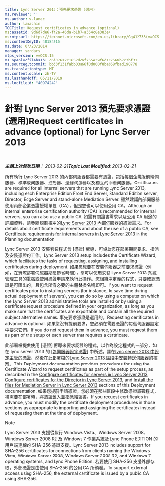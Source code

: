 ```yaml
---
title: Lync Server 2013：預先要求憑證 (選用)
ms.reviewer: ''
ms.author: v-lanac
author: lanachin
TOCTitle: Request certificates in advance (optional)
ms:assetid: 9d6d7de6-ff2a-46da-b1b7-a354c8e383e4
ms:mtpsurl: https://technet.microsoft.com/en-us/library/Gg412733(v=OCS.15)
ms:contentKeyID: 48184915
ms.date: 07/23/2014
manager: serdars
mtps_version: v=OCS.15
ms.openlocfilehash: c6b376a2c1652dcaf255e39f6d112568b7c3bf31
ms.sourcegitcommit: bb53f131fabb03a66f0d000f8ba668fbad190778
ms.translationtype: MT
ms.contentlocale: zh-TW
ms.lasthandoff: 05/11/2019
ms.locfileid: "40974247"
---
```

<div data-xmlns="http://www.w3.org/1999/xhtml">

<div class="topic" data-xmlns="http://www.w3.org/1999/xhtml" data-msxsl="urn:schemas-microsoft-com:xslt" data-cs="http://msdn.microsoft.com/en-us/">

<div data-asp="http://msdn2.microsoft.com/asp">

# <a name="request-certificates-in-advance-optional-for-lync-server-2013"></a><span data-ttu-id="6e783-102">針對 Lync Server 2013 預先要求憑證 (選用)</span><span class="sxs-lookup"><span data-stu-id="6e783-102">Request certificates in advance (optional) for Lync Server 2013</span></span>

</div>

<div id="mainSection">

<div id="mainBody">

<span> </span>

<span data-ttu-id="6e783-103">_**主題上次修改日期：** 2013-02-21_</span><span class="sxs-lookup"><span data-stu-id="6e783-103">_**Topic Last Modified:** 2013-02-21_</span></span>

<span data-ttu-id="6e783-104">所有執行 Lync Server 2013 的內部伺服器都需要有憑證，包括每個企業版前端伺服器、標準版伺服器、控制器、邊緣伺服器以及獨立的中繼伺服器。</span><span class="sxs-lookup"><span data-stu-id="6e783-104">Certificates are required for all internal servers that are running Lync Server 2013, including each Enterprise Edition Front End Server, Standard Edition server, Director, Edge Server and stand-alone Mediation Server.</span></span> <span data-ttu-id="6e783-105">雖然建議內部伺服器使用內部企業憑證授權單位（CA），但是您也可以使用公用 CA。</span><span class="sxs-lookup"><span data-stu-id="6e783-105">Although an internal enterprise certification authority (CA) is recommended for internal servers, you can also use a public CA.</span></span> <span data-ttu-id="6e783-106">如需有關證書需求以及公用 CA 用途的詳細資料，請參閱規劃檔中的[Lync Server 2013 內部伺服器的憑證需求](lync-server-2013-certificate-requirements-for-internal-servers.md)。</span><span class="sxs-lookup"><span data-stu-id="6e783-106">For details about certificate requirements and about the use of a public CA, see [Certificate requirements for internal servers in Lync Server 2013](lync-server-2013-certificate-requirements-for-internal-servers.md) in the Planning documentation.</span></span>

<span data-ttu-id="6e783-107">Lync Server 2013 安裝套裝程式含 [憑證] 嚮導，可協助您在部署期間要求、指派及安裝憑證的工作。</span><span class="sxs-lookup"><span data-stu-id="6e783-107">Lync Server 2013 setup includes the Certificate Wizard, which facilitates the tasks of requesting, assigning, and installing certificates during deployment.</span></span> <span data-ttu-id="6e783-108">如果您想要在安裝伺服器之前要求憑證（例如，在實際部署伺服器期間節省時間），您可以使用安裝 Lync Server 2013 系統管理工具的電腦或使用憑證申請來執行此操作。您組織中定義的程式，只要確認憑證是可匯出的，且包含所有必要的主體替換名稱即可。</span><span class="sxs-lookup"><span data-stu-id="6e783-108">If you want to request certificates prior to installing servers (for instance, to save time during actual deployment of servers), you can do so by using a computer on which the Lync Server 2013 administrative tools are installed or by using a certificate request procedure defined in your organization, as long as you make sure that the certificates are exportable and contain all the required subject alternative names.</span></span> <span data-ttu-id="6e783-109">事先要求憑證是選用的。</span><span class="sxs-lookup"><span data-stu-id="6e783-109">Requesting certificates in advance is optional.</span></span> <span data-ttu-id="6e783-110">如果您沒有提前要求，您必須在需要憑證的每個伺服器設定中要求它們。</span><span class="sxs-lookup"><span data-stu-id="6e783-110">If you do not request them in advance, you must request them as part of the setup of each server that requires a certificate.</span></span>

<span data-ttu-id="6e783-111">此部署檔提供使用 [憑證] 嚮導來要求認證的程式，以作為設定程式的一部分，如在 lync server 2013 的 [[為伺服器設定憑證](lync-server-2013-configure-certificates-for-servers.md)] 中所述，請在[lync server 2013 中設定主管的憑證](lync-server-2013-configure-certificates-for-the-director.md)，然後在此部署檔的[Lync Server 2013 區段中安裝轉送伺服器](lync-server-2013-install-the-files-for-mediation-server.md)的檔案。</span><span class="sxs-lookup"><span data-stu-id="6e783-111">This Deployment documentation provides procedures for using the Certificate Wizard to request certificates as part of the setup process, as described in the [Configure certificates for servers in Lync Server 2013](lync-server-2013-configure-certificates-for-servers.md), [Configure certificates for the Director in Lync Server 2013](lync-server-2013-configure-certificates-for-the-director.md), and [Install the files for Mediation Server in Lync Server 2013](lync-server-2013-install-the-files-for-mediation-server.md) sections of this Deployment documentation.</span></span> <span data-ttu-id="6e783-112">如果您提前申請憑證，您必須在那些區段中修改憑證部署程式，視需要在部署時，將憑證匯入並指派給證書。</span><span class="sxs-lookup"><span data-stu-id="6e783-112">If you request certificates in advance, you must modify the certificate deployment procedures in those sections as appropriate to importing and assigning the certificates instead of requesting them at the time of deployment.</span></span>

<div>


> [!NOTE]  
> <span data-ttu-id="6e783-113">Lync Server 2013 支援從執行 Windows Vista、Windows Server&nbsp;2008、Windows Server&nbsp;2008&nbsp;R2 及 Windows 7 作業系統及 Lync Phone EDITION 的用戶端連線的 SHA-256 憑證支援。</span><span class="sxs-lookup"><span data-stu-id="6e783-113">Lync Server 2013 includes support for SHA-256 certificates for connections from clients running the Windows Vista, Windows Server&nbsp;2008, Windows Server&nbsp;2008&nbsp;R2, and Windows 7 operating systems, and Lync Phone Edition.</span></span> <span data-ttu-id="6e783-114">若要使用 SHA-256 支援外部存取，外部憑證是由使用 SHA-256 的公用 CA 所頒發。</span><span class="sxs-lookup"><span data-stu-id="6e783-114">To support external access using SHA-256, the external certificate is issued by a public CA using SHA-256.</span></span>



</div>

</div>

<span> </span>

</div>

</div>

</div>

